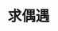 ---
description: 附近人使用同一软件，可以无网络情况下聊天。
layout: post
results:
- primaryGenreName: Social Networking
  version: '1.0'
  trackViewUrl: https://itunes.apple.com/cn/app/qiu-ou-yu/id702774708?mt=8&uo=4
  artworkUrl100: http://a765.phobos.apple.com/us/r30/Purple/v4/3a/c9/1a/3ac91a8b-33b9-43d1-0897-2b3dc946c9ea/mzl.hkgozxzt.png
  artworkUrl60: http://a1695.phobos.apple.com/us/r30/Purple4/v4/3a/0f/94/3a0f94ce-5ac1-78fd-b9da-377b2201483e/AppIcon60x60_2x.png
  sellerName: WenBing Dong
  supportedDevices:
  - iPodTouchFifthGen
  - iPadMini
  - iPadFourthGen4G
  - iPhone5
  - iPhone5c
  - iPad23G
  - iPadThirdGen
  - iPadThirdGen4G
  - iPhone5s
  - iPad2Wifi
  - iPhone4
  - iPhone4S
  - iPadMini4G
  - iPadFourthGen
  genres:
  - 社交
  - 生活
  trackName: 求偶遇
  description: '夜店找不到妹？酒吧一个人喝闷酒？无聊时想找人聊天？

    不费流量，不需注册，免登陆。

    立刻下载并在你需要的时候打开它！



    “求偶遇”是一款全新的“近距离”移动社交应用，能够帮您在“同一场景”内找到志同道合的的陌生朋友，让您的社交生活更加精彩。


    软件特色：


    夜场、酒吧、餐厅、地铁。。。无论在何处都可以找到此时此刻和你同处的人。


    无需数据流量，只需打开Wifi无线网络或者蓝牙 就可以发现并实时沟通。


    可选择只显示男性或女性。


    更多贴心功能期待您的发现。'
  price: 0
  trackId: 702774708
  releaseDate: '2013-10-02T12:26:36Z'
  screenshotUrls:
  - http://a2.mzstatic.com/us/r30/Purple4/v4/45/21/74/452174b1-f0cd-8784-2374-7594a932a48e/screen1136x1136.jpeg
  - http://a1.mzstatic.com/us/r30/Purple6/v4/af/03/ef/af03ef43-b3de-cd59-5e24-95a1b8d76ee7/screen1136x1136.jpeg
  - http://a4.mzstatic.com/us/r30/Purple4/v4/9c/89/da/9c89da46-fcf9-31da-60cc-d3de339b8ce4/screen1136x1136.jpeg
  artistViewUrl: https://itunes.apple.com/cn/artist/wenbing-dong/id628821765?uo=4
  primaryGenreId: 6005
  kind: software
  fileSizeBytes: '16658965'
  bundleId: meet.mango
  trackContentRating: 4+
  artistName: WenBing Dong
  trackCensoredName: 求偶遇
  isGameCenterEnabled: false
  contentAdvisoryRating: 4+
  languageCodesISO2A:
  - EN
  - JA
  - KO
  - ZH
  features: &a []
  wrapperType: software
  artworkUrl512: http://a765.phobos.apple.com/us/r30/Purple/v4/3a/c9/1a/3ac91a8b-33b9-43d1-0897-2b3dc946c9ea/mzl.hkgozxzt.png
  formattedPrice: 免费
  artistId: 628821765
  genreIds:
  - '6005'
  - '6012'
  currency: CNY
  ipadScreenshotUrls: *a
category: 社交
tags: tag1
resultCount: 1
title: 求偶遇

---
